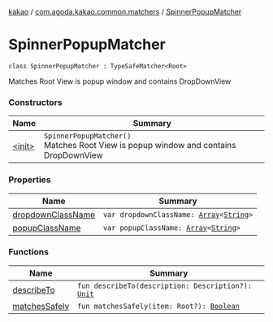 [kakao](../../index.md) / [com.agoda.kakao.common.matchers](../index.md) / [SpinnerPopupMatcher](./index.md)

# SpinnerPopupMatcher

`class SpinnerPopupMatcher : TypeSafeMatcher<Root>`

Matches Root View is popup window and contains DropDownView

### Constructors

| Name | Summary |
|---|---|
| [&lt;init&gt;](-init-.md) | `SpinnerPopupMatcher()`<br>Matches Root View is popup window and contains DropDownView |

### Properties

| Name | Summary |
|---|---|
| [dropdownClassName](dropdown-class-name.md) | `var dropdownClassName: `[`Array`](https://kotlinlang.org/api/latest/jvm/stdlib/kotlin/-array/index.html)`<`[`String`](https://kotlinlang.org/api/latest/jvm/stdlib/kotlin/-string/index.html)`>` |
| [popupClassName](popup-class-name.md) | `var popupClassName: `[`Array`](https://kotlinlang.org/api/latest/jvm/stdlib/kotlin/-array/index.html)`<`[`String`](https://kotlinlang.org/api/latest/jvm/stdlib/kotlin/-string/index.html)`>` |

### Functions

| Name | Summary |
|---|---|
| [describeTo](describe-to.md) | `fun describeTo(description: Description?): `[`Unit`](https://kotlinlang.org/api/latest/jvm/stdlib/kotlin/-unit/index.html) |
| [matchesSafely](matches-safely.md) | `fun matchesSafely(item: Root?): `[`Boolean`](https://kotlinlang.org/api/latest/jvm/stdlib/kotlin/-boolean/index.html) |
